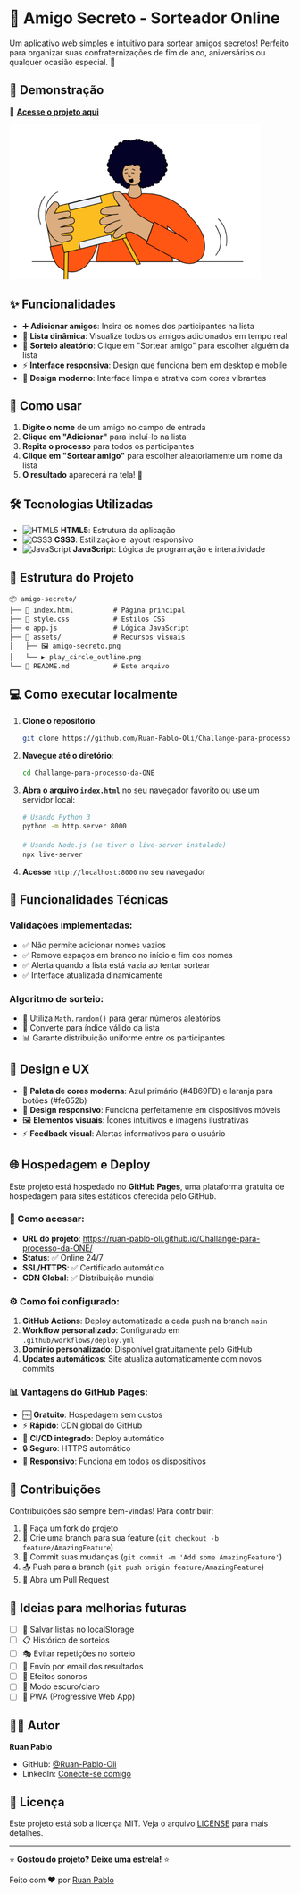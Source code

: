 # 🎁 Amigo Secreto - Sorteador Online

Um aplicativo web simples e intuitivo para sortear amigos secretos! Perfeito para organizar suas confraternizações de fim de ano, aniversários ou qualquer ocasião especial. 🎉

## 🌟 Demonstração

🔗 **[Acesse o projeto aqui](https://ruan-pablo-oli.github.io/Challange-para-processo-da-ONE/)**

![Preview do Amigo Secreto](assets/amigo-secreto.png)

## ✨ Funcionalidades

- ➕ **Adicionar amigos**: Insira os nomes dos participantes na lista
- 📝 **Lista dinâmica**: Visualize todos os amigos adicionados em tempo real
- 🎲 **Sorteio aleatório**: Clique em "Sortear amigo" para escolher alguém da lista
- ⚡ **Interface responsiva**: Design que funciona bem em desktop e mobile
- 🎨 **Design moderno**: Interface limpa e atrativa com cores vibrantes

## 🚀 Como usar

1. **Digite o nome** de um amigo no campo de entrada
2. **Clique em "Adicionar"** para incluí-lo na lista
3. **Repita o processo** para todos os participantes
4. **Clique em "Sortear amigo"** para escolher aleatoriamente um nome da lista
5. **O resultado** aparecerá na tela! 🎊

## 🛠️ Tecnologias Utilizadas

- ![HTML5](https://img.shields.io/badge/HTML5-E34F26?style=flat&logo=html5&logoColor=white) **HTML5**: Estrutura da aplicação
- ![CSS3](https://img.shields.io/badge/CSS3-1572B6?style=flat&logo=css3&logoColor=white) **CSS3**: Estilização e layout responsivo
- ![JavaScript](https://img.shields.io/badge/JavaScript-F7DF1E?style=flat&logo=javascript&logoColor=black) **JavaScript**: Lógica de programação e interatividade

## 📁 Estrutura do Projeto

```
📦 amigo-secreto/
├── 📄 index.html          # Página principal
├── 🎨 style.css           # Estilos CSS
├── ⚙️ app.js              # Lógica JavaScript
├── 📁 assets/             # Recursos visuais
│   ├── 🖼️ amigo-secreto.png
│   └── ▶️ play_circle_outline.png
└── 📖 README.md           # Este arquivo
```

## 💻 Como executar localmente

1. **Clone o repositório**:
   ```bash
   git clone https://github.com/Ruan-Pablo-Oli/Challange-para-processo-da-ONE.git
   ```

2. **Navegue até o diretório**:
   ```bash
   cd Challange-para-processo-da-ONE
   ```

3. **Abra o arquivo `index.html`** no seu navegador favorito ou use um servidor local:
   ```bash
   # Usando Python 3
   python -m http.server 8000
   
   # Usando Node.js (se tiver o live-server instalado)
   npx live-server
   ```

4. **Acesse** `http://localhost:8000` no seu navegador

## 🎯 Funcionalidades Técnicas

### Validações implementadas:
- ✅ Não permite adicionar nomes vazios
- ✅ Remove espaços em branco no início e fim dos nomes
- ✅ Alerta quando a lista está vazia ao tentar sortear
- ✅ Interface atualizada dinamicamente

### Algoritmo de sorteio:
- 🎲 Utiliza `Math.random()` para gerar números aleatórios
- 🔢 Converte para índice válido da lista
- 📊 Garante distribuição uniforme entre os participantes

## 🎨 Design e UX

- 🎨 **Paleta de cores moderna**: Azul primário (#4B69FD) e laranja para botões (#fe652b)
- 📱 **Design responsivo**: Funciona perfeitamente em dispositivos móveis
- 🖼️ **Elementos visuais**: Ícones intuitivos e imagens ilustrativas
- ⚡ **Feedback visual**: Alertas informativos para o usuário

## 🌐 Hospedagem e Deploy

Este projeto está hospedado no **GitHub Pages**, uma plataforma gratuita de hospedagem para sites estáticos oferecida pelo GitHub.

### 🚀 Como acessar:
- **URL do projeto**: https://ruan-pablo-oli.github.io/Challange-para-processo-da-ONE/
- **Status**: ✅ Online 24/7
- **SSL/HTTPS**: ✅ Certificado automático
- **CDN Global**: ✅ Distribuição mundial

### ⚙️ Como foi configurado:
1. **GitHub Actions**: Deploy automatizado a cada push na branch `main`
2. **Workflow personalizado**: Configurado em `.github/workflows/deploy.yml`
3. **Domínio personalizado**: Disponível gratuitamente pelo GitHub
4. **Updates automáticos**: Site atualiza automaticamente com novos commits

### 📊 Vantagens do GitHub Pages:
- 🆓 **Gratuito**: Hospedagem sem custos
- ⚡ **Rápido**: CDN global do GitHub
- 🔄 **CI/CD integrado**: Deploy automático
- 🔒 **Seguro**: HTTPS automático
- 📱 **Responsivo**: Funciona em todos os dispositivos

## 🤝 Contribuições

Contribuições são sempre bem-vindas! Para contribuir:

1. 🍴 Faça um fork do projeto
2. 🌱 Crie uma branch para sua feature (`git checkout -b feature/AmazingFeature`)
3. 💾 Commit suas mudanças (`git commit -m 'Add some AmazingFeature'`)
4. 📤 Push para a branch (`git push origin feature/AmazingFeature`)
5. 🔄 Abra um Pull Request

## 📝 Ideias para melhorias futuras

- [ ] 💾 Salvar listas no localStorage
- [ ] 📋 Histórico de sorteios
- [ ] 🎭 Evitar repetições no sorteio
- [ ] 📧 Envio por email dos resultados
- [ ] 🎵 Efeitos sonoros
- [ ] 🌙 Modo escuro/claro
- [ ] 📱 PWA (Progressive Web App)

## 👨‍💻 Autor

**Ruan Pablo** 
- GitHub: [@Ruan-Pablo-Oli](https://github.com/Ruan-Pablo-Oli)
- LinkedIn: [Conecte-se comigo](https://linkedin.com/in/seu-perfil)

## 📄 Licença

Este projeto está sob a licença MIT. Veja o arquivo [LICENSE](LICENSE) para mais detalhes.

---

⭐ **Gostou do projeto? Deixe uma estrela!** ⭐

Feito com ❤️ por [Ruan Pablo](https://github.com/Ruan-Pablo-Oli)

